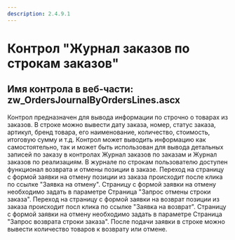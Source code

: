 ```yaml
---
description: 2.4.9.1
---
```


# Контрол "Журнал заказов по строкам заказов"

## Имя контрола в веб-части: zw\_OrdersJournalByOrdersLines.ascx

Контрол предназначен для вывода информации по строчно о товарах из заказов. В строке можно вывести дату заказа, номер, статус заказа, артикул, бренд товара, его наименование, количество, стоимость, итоговую сумму и т.д. Контрол может выводить информацию как самостоятельно, так и может быть использован для вывода детальных записей по заказу в контролах Журнал заказов по заказам и Журнал заказов по реализациям. В журнале по строкам пользователю доступен функционал возврата и отмены позиции в заказе. Переход на страницу с формой заявки на отмену позиции из заказа происходит после клика по ссылке "Заявка на отмену". Страницу с формой заявки на отмену необходимо задать в параметре Страница "Запрос отмены строки заказа". Переход на страницу с формой заявки на возврат позиции из заказа происходит посл клика по ссылке "Заявка на возврат". Страницу с формой заявки на отмену необходимо задать в параметре Страница "Запрос возврата строки заказа". После подачи заявки в строке можно вывести количество товаров к возврату или отмене.

